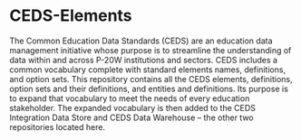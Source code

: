 # CEDS-Elements
The Common Education Data Standards (CEDS) are an education data management initiative whose purpose is to streamline the understanding of data within and across P-20W institutions and sectors. CEDS includes a common vocabulary complete with standard elements names, definitions, and option sets. This repository contains all the CEDS elements, definitions, option sets and their definitions, and entities and definitions. Its purpose is to expand that vocabulary to meet the needs of every education stakeholder. The expanded vocabulary is then added to the CEDS Integration Data Store and CEDS Data Warehouse – the other two repositories located here.

